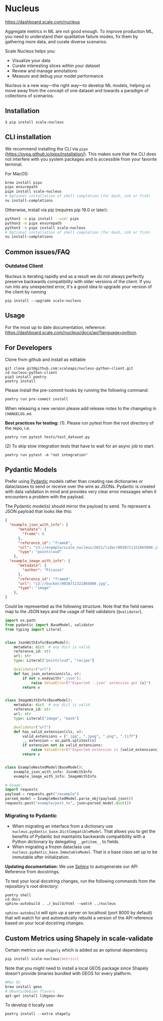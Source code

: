 # Nucleus

https://dashboard.scale.com/nucleus

Aggregate metrics in ML are not good enough. To improve production ML, you need to understand their qualitative failure modes, fix them by gathering more data, and curate diverse scenarios.

Scale Nucleus helps you:

- Visualize your data
- Curate interesting slices within your dataset
- Review and manage annotations
- Measure and debug your model performance

Nucleus is a new way—the right way—to develop ML models, helping us move away from the concept of one dataset and towards a paradigm of collections of scenarios.

## Installation

`$ pip install scale-nucleus`


## CLI installation
We recommend installing the CLI via `pipx` (https://pypa.github.io/pipx/installation/). This makes sure that
the CLI does not interfere with you system packages and is accessible from your favorite terminal.

For MacOS:
```bash
brew install pipx
pipx ensurepath
pipx install scale-nucleus
# Optional installation of shell completion (for bash, zsh or fish)
nu install-completions
```

Otherwise, install via pip (requires pip 19.0 or later):
```bash
python3 -m pip install --user pipx
python3 -m pipx ensurepath
python3 -m pipx install scale-nucleus
# Optional installation of shell completion (for bash, zsh or fish)
nu install-completions
```

## Common issues/FAQ

### Outdated Client

Nucleus is iterating rapidly and as a result we do not always perfectly preserve backwards compatibility with older versions of the client. If you run into any unexpected error, it's a good idea to upgrade your version of the client by running
```
pip install --upgrade scale-nucleus
```

## Usage

For the most up to date documentation, reference: https://dashboard.scale.com/nucleus/docs/api?language=python.

## For Developers

Clone from github and install as editable

```
git clone git@github.com:scaleapi/nucleus-python-client.git
cd nucleus-python-client
pip3 install poetry
poetry install
```

Please install the pre-commit hooks by running the following command:

```python
poetry run pre-commit install
```

When releasing a new version please add release notes to the changelog in `CHANGELOG.md`.

**Best practices for testing:**
(1). Please run pytest from the root directory of the repo, i.e.

```
poetry run pytest tests/test_dataset.py
```

(2) To skip slow integration tests that have to wait for an async job to start.

```
poetry run pytest -m "not integration"
```

## Pydantic Models

Prefer using [Pydantic](https://pydantic-docs.helpmanual.io/usage/models/) models rather than creating raw dictionaries 
or dataclasses to send or receive over the wire as JSONs. Pydantic is created with data validation in mind and provides very clear error 
messages when it encounters a problem with the payload.

The Pydantic model(s) should mirror the payload to send. To represent a JSON payload that looks like this:
```json
{
  "example_json_with_info": {
      "metadata": {
        "frame": 0
      },
      "reference_id": "frame0",
      "url": "s3://example/scale_nucleus/2021/lidar/0038711321865000.json",
      "type": "pointcloud"
    },
  "example_image_with_info": {
      "metadata": {
        "author": "Picasso"
      },
      "reference_id": "frame0",
      "url": "s3://bucket/0038711321865000.jpg",
      "type": "image"
    },
}
```

Could be represented as the following structure. Note that the field names map to the JSON keys and the usage of field 
validators (`@validator`).

```python
import os.path
from pydantic import BaseModel, validator
from typing import Literal


class JsonWithInfo(BaseModel):
    metadata: dict  # any dict is valid
    reference_id: str
    url: str
    type: Literal["pointcloud", "recipe"]

    @validator("url")
    def has_json_extension(cls, v):
        if not v.endswith(".json"):
            raise ValueError(f"Expected '.json' extension got {v}")
        return v


class ImageWithInfo(BaseModel):
    metadata: dict  # any dict is valid
    reference_id: str
    url: str
    type: Literal["image", "mask"]

    @validator("url")
    def has_valid_extension(cls, v):
        valid_extensions = {".jpg", ".jpeg", ".png", ".tiff"}
        _, extension = os.path.splitext(v)
        if extension not in valid_extensions:
            raise ValueError(f"Expected extension in {valid_extensions} got {v}")
        return v


class ExampleNestedModel(BaseModel):
    example_json_with_info: JsonWithInfo
    example_image_with_info: ImageWithInfo

# Usage:
import requests
payload = requests.get("/example")
parsed_model = ExampleNestedModel.parse_obj(payload.json())
requests.post("example/post_to", json=parsed_model.dict())
```


### Migrating to Pydantic
- When migrating an interface from a dictionary use `nucleus.pydantic_base.DictCompatibleModel`. That allows you to get
the benefits of Pydantic but maintaints backwards compatibility with a Python dictionary by delegating `__getitem__` to 
fields.
- When migrating a frozen dataclass use `nucleus.pydantic_base.ImmutableModel`. That is a base class set up to be 
immutable after initialization.

**Updating documentation:**
We use [Sphinx](https://www.sphinx-doc.org/en/master/) to autogenerate our API Reference from docstrings.

To test your local docstring changes, run the following commands from the repository's root directory:
```
poetry shell
cd docs
sphinx-autobuild . ./_build/html --watch ../nucleus
```
`sphinx-autobuild` will spin up a server on localhost (port 8000 by default) that will watch for and automatically rebuild a version of the API reference based on your local docstring changes.


## Custom Metrics using Shapely in scale-validate

Certain metrics use `shapely` which is added as an optional dependency.
```bash
pip install scale-nucleus[metrics]
```

Note that you might need to install a local GEOS package since Shapely doesn't provide binaries bundled with GEOS for every platform.

```bash
#Mac OS
brew install geos
# Ubuntu/Debian flavors
apt-get install libgeos-dev
```

To develop it locally use

`poetry install --extra shapely`
